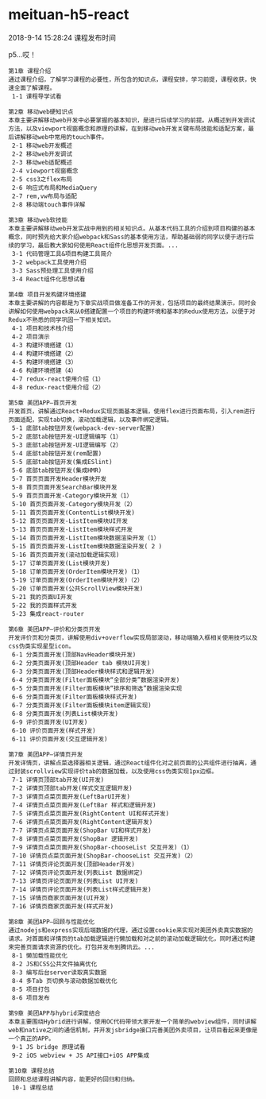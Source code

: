 # meituan-h5-react

2018-9-14 15:28:24
课程发布时间

p5...哎！



	第1章 课程介绍
	通过课程介绍，了解学习课程的必要性，所包含的知识点，课程安排，学习前提，课程收获，快速全面了解课程。
	 1-1 课程导学试看
	 
	第2章 移动web硬知识点
	本章主要讲解移动web开发中必要掌握的基本知识，是进行后续学习的前提。从概述到开发调试方法，以及viewport视窗概念和原理的讲解，在到移动web开发关键布局技能和适配方案，最后讲解移动web中常用的touch事件。
	 2-1 移动web开发概述
	 2-2 移动web开发调试
	 2-3 移动web适配概述
	 2-4 viewport视窗概念
	 2-5 css3之flex布局
	 2-6 响应式布局和MediaQuery
	 2-7 rem,vw布局与适配
	 2-8 移动端touch事件详解
	 
	第3章 移动web软技能
	本章主要讲解移动web开发实战中用到的相关知识点。从基本代码工具的介绍到项目构建的基本概念，同时预先给大家介绍webpack和Sass的基本使用方法，帮助基础弱的同学以便于进行后续的学习，最后教大家如何使用React组件化思想开发页面。...
	 3-1 代码管理工具&项目构建工具简介
	 3-2 webpack工具使用介绍
	 3-3 Sass预处理工具使用介绍
	 3-4 React组件化思想试看
	 
	第4章 项目开发构建环境搭建
	本章主要讲解的内容都是为下章实战项目做准备工作的开发，包括项目的最终结果演示，同时会讲解如何使用webpack来从0搭建配置一个项目的构建环境和基本的Redux使用方法，以便于对Redux不熟悉的同学巩固一下相关知识。
	 4-1 项目和技术栈介绍
	 4-2 项目演示
	 4-3 构建环境搭建（1）
	 4-4 构建环境搭建（2）
	 4-5 构建环境搭建（3）
	 4-6 构建环境搭建（4）
	 4-7 redux-react使用介绍（1）
	 4-8 redux-react使用介绍（2）
	 
	第5章 美团APP—首页开发
	开发首页，讲解通过React+Redux实现页面基本逻辑，使用flex进行页面布局，引入rem进行页面适配，实现tab切换，滚动加载逻辑，以及事件绑定逻辑。
	 5-1 底部tab按钮开发(webpack-dev-server配置)
	 5-2 底部tab按钮开发-UI逻辑编写（1）
	 5-3 底部tab按钮开发-UI逻辑编写（2）
	 5-4 底部tab按钮开发(rem配置)
	 5-5 底部tab按钮开发(集成ESlint)
	 5-6 底部tab按钮开发(集成HMR)
	 5-7 首页页面开发Header模块开发
	 5-8 首页页面开发SearchBar模块开发
	 5-9 首页页面开发-Category模块开发（1）
	 5-10 首页页面开发-Category模块开发（2）
	 5-11 首页页面开发(ContentList模块开发)
	 5-12 首页页面开发-ListItem模块UI开发
	 5-13 首页页面开发-ListItem模块样式开发
	 5-14 首页页面开发-ListItem模块数据渲染开发（1）
	 5-15 首页页面开发-ListItem模块数据渲染开发( 2 )
	 5-16 首页页面开发(滚动加载逻辑实现)
	 5-17 订单页面开发(List模块开发)
	 5-18 订单页面开发(OrderItem模块开发)（1）
	 5-19 订单页面开发(OrderItem模块开发)（2）
	 5-20 订单页面开发(公共ScrollView模块开发)
	 5-21 我的页面UI开发
	 5-22 我的页面样式开发
	 5-23 集成react-router
	 
	第6章 美团APP—评价和分类页开发
	开发评价页和分类页，讲解使用div+overflow实现局部滚动，移动端输入框相关使用技巧以及css伪类实现星型icon。
	 6-1 分类页面开发(顶部NavHeader模块开发)
	 6-2 分类页面开发(顶部Header tab 模块UI开发)
	 6-3 分类页面开发(顶部Header模块样式和逻辑开发)
	 6-4 分类页面开发(Filter面板模块“全部分类”数据渲染开发)
	 6-5 分类页面开发(Filter面板模块“排序和筛选”数据渲染实现
	 6-6 分类页面开发(Filter面板模块样式开发)
	 6-7 分类页面开发(Filter面板模块item逻辑实现)
	 6-8 分类页面开发(列表List模块开发)
	 6-9 评价页面开发(UI开发)
	 6-10 评价页面开发(样式开发)
	 6-11 评价页面开发(交互逻辑开发)
	 
	第7章 美团APP—详情页开发
	开发详情页，讲解点菜选择器相关逻辑，通过React组件化对之前页面的公共组件进行抽离，通过封装scrollview实现评价tab的数据加载，以及使用css伪类实现1px边框。
	 7-1 详情页顶部tab开发(UI开发)
	 7-2 详情页顶部tab开发(样式交互逻辑开发)
	 7-3 详情页点菜页面开发(LeftBarUI开发)
	 7-4 详情页点菜页面开发(LeftBar 样式和逻辑开发)
	 7-5 详情页点菜页面开发(RightContent UI和样式开发)
	 7-6 详情页点菜页面开发(RightContent逻辑开发)
	 7-7 详情页点菜页面开发(ShopBar UI和样式开发)
	 7-8 详情页点菜页面开发(ShopBar 逻辑开发)
	 7-9 详情页点菜页面开发(ShopBar-chooseList 交互开发)（1）
	 7-10 详情页点菜页面开发(ShopBar-chooseList 交互开发)（2）
	 7-11 详情页评论页面开发(顶部Header开发)
	 7-12 详情页评论页面开发(列表List 数据绑定)
	 7-13 详情页评论页面开发(列表List UI开发)
	 7-14 详情页评论页面开发(列表List样式逻辑开发)
	 7-15 详情页商家页面开发(UI开发)
	 7-16 详情页商家页面开发(样式开发)
	 
	第8章 美团APP—回顾与性能优化
	通过nodejs和express实现后端数据的代理，通过设置cookie来实现对美团外卖真实数据的请求。对首面和详情页的tab加载逻辑进行懒加载和对之前的滚动加载逻辑优化，同时通过构建来完善页面请求资源的优化。打包并发布到腾讯云。...
	 8-1 懒加载性能优化
	 8-2 JS和CSS公共文件抽离优化
	 8-3 编写后台server读取真实数据
	 8-4 多Tab 页切换与滚动数据加载优化
	 8-5 项目打包
	 8-6 项目发布
	 
	第9章 美团APP与hybrid深度结合
	本章主要围绕Hybrid进行讲解，使用OC代码带领大家开发一个简单的webview组件，同时讲解web和native之间的通信机制，并开发jsbridge接口完善美团外卖项目，让项目看起来更像是一个真正的APP。
	 9-1 JS bridge 原理试看
	 9-2 iOS webview + JS API接口+iOS APP集成
	 
	第10章 课程总结
	回顾和总结课程讲解内容，能更好的回归和归纳。
	 10-1 课程总结